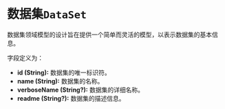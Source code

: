 # 数据集`DataSet`

数据集领域模型的设计旨在提供一个简单而灵活的模型，以表示数据集的基本信息。

字段定义为：

- **id (String):** 数据集的唯一标识符。
- **name (String):** 数据集的名称。
- **verboseName (String?):** 数据集的详细名称。
- **readme (String?):** 数据集的描述信息。

